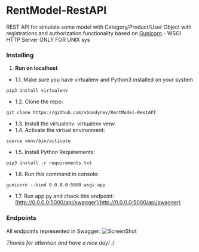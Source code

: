 # RentModel-RestAPI

REST API for simulate some model with Category/Product/User Object
with registrations and authorization functionality
based on [Gunicorn](https://gunicorn.org/) - WSGI HTTP Server ONLY FOR UNIX sys

### Installing
1. __Run on localhost__
* 1.1. Make sure you have virtualenv and Python3 installed on your system 
```
pip3 install virtualenv
```
* 1.2. Clone the repo: 
```
git clone https://github.com/vbondyrev/RentModel-RestAPI
```
* 1.3. Install the virtualenv: virtualenv venv
* 1.4. Activate the virtual environment: 
```
source venv/bin/activate
```
* 1.5. Install Python Requirements: 
```
pip3 install -r requirements.txt 
```
* 1.6. Run this command in console: 
```
gunicorn --bind 0.0.0.0:5000 wsgi:app
```
* 1.7. Run app.py and check this endpoint:
			[http://0.0.0.0:5000/api/swagger](http://0.0.0.0:5000/api/swagger) 

### Endpoints
 All endpoints represented in Swagger:
 ![ScreenShot](https://raw.github.com/{username}/RentModel-RestAPI/screenshot/swagger.png)

 _Thanks for attention and have a nice day! :)_
